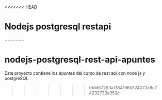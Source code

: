 <<<<<<< HEAD
# Nodejs postgresql restapi
=======
# nodejs-postgresql-rest-api-apuntes
Este proyecto contiene los apuntes del curso de rest api con node js y postgreSQL
>>>>>>> fddd57253a7f841965374072a8c74292733a352c
